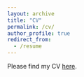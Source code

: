 ```yaml
---
layout: archive
title: "CV"
permalink: /cv/
author_profile: true
redirect_from:
  - /resume
---
```


Please find my CV [here](/files/URA_ProfitShifting_October2024.pdf/).
